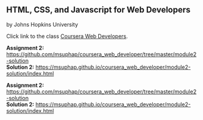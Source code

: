 ## HTML, CSS, and Javascript for Web Developers
by Johns Hopkins University

Click link to the class [Coursera Web Developers](https://www.coursera.org/learn/html-css-javascript-for-web-developers/home/welcome).

<strong>Assignment 2:</strong> https://github.com/msuphap/coursera_web_developer/tree/master/module2-solution <br>
<strong>Solution 2:</strong> https://msuphap.github.io/coursera_web_developer/module2-solution/index.html

<strong>Assignment 2:</strong> https://github.com/msuphap/coursera_web_developer/tree/master/module2-solution <br>
<strong>Solution 2:</strong> https://msuphap.github.io/coursera_web_developer/module2-solution/index.html

